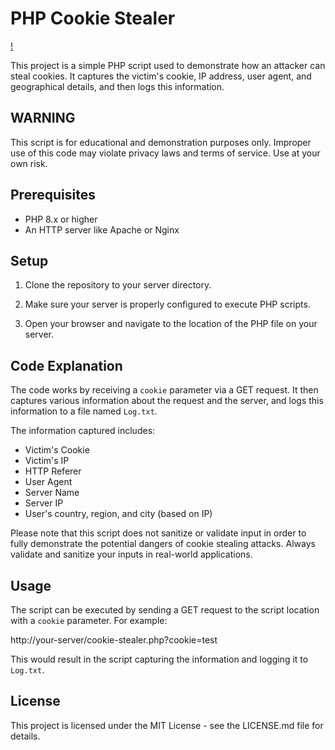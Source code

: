 # PHP Cookie Stealer

[!](/docs/session-hijacking.png)

This project is a simple PHP script used to demonstrate how an attacker can steal cookies. It captures the victim's cookie, IP address, user agent, and geographical details, and then logs this information.

## WARNING

This script is for educational and demonstration purposes only. Improper use of this code may violate privacy laws and terms of service. Use at your own risk.

## Prerequisites

- PHP 8.x or higher
- An HTTP server like Apache or Nginx

## Setup

1. Clone the repository to your server directory.

2. Make sure your server is properly configured to execute PHP scripts.

3. Open your browser and navigate to the location of the PHP file on your server.

## Code Explanation

The code works by receiving a `cookie` parameter via a GET request. It then captures various information about the request and the server, and logs this information to a file named `Log.txt`.

The information captured includes:

- Victim's Cookie
- Victim's IP
- HTTP Referer
- User Agent
- Server Name
- Server IP
- User's country, region, and city (based on IP)

Please note that this script does not sanitize or validate input in order to fully demonstrate the potential dangers of cookie stealing attacks. Always validate and sanitize your inputs in real-world applications.

## Usage

The script can be executed by sending a GET request to the script location with a `cookie` parameter. For example:

http://your-server/cookie-stealer.php?cookie=test


This would result in the script capturing the information and logging it to `Log.txt`.

## License

This project is licensed under the MIT License - see the LICENSE.md file for details.
